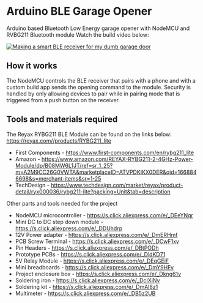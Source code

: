 # Arduino BLE Garage Opener
Arduino based Bluetooth Low Energy garage opener with NodeMCU and RVBG211 Bluetooth module Watch the build video below:

[![Making a smart BLE receiver for my dumb garage door](https://img.youtube.com/vi/5_X5dp7N77M/0.jpg)](https://www.youtube.com/watch?v=5_X5dp7N77M)


## How it works
The NodeMCU controls the BLE receiver that pairs with a phone and with a custom build app sends the opening command to the module. Security is handled by only allowing devices to pair while in pairing mode that is triggered from a push button on the receiver. 

## Tools and materials required

The Reyax RYBG211 BLE Module can be found on the links below:
https://reyax.com//products/RYBG211_lite

- First Components - https://www.first-components.com/en/rybg211_lite
- Amazon - https://www.amazon.com/REYAX-RYBG211-2-4GHz-Power-Module/dp/B08MW6L1JT/ref=sr_1_25?m=A2M9CC26G0VWTA&marketplaceID=ATVPDKIKX0DER&qid=1668846698&s=merchant-items&sr=1-25
- TechDesign - https://www.techdesign.com/market/reyax/product-detail/ryx000036/rybg211-lite?packing=Unit&tab=description

Other parts and tools needed for the project
- NodeMCU microcontroller - https://s.click.aliexpress.com/e/_DEeYNqr
- Mini DC to DC step down module - https://s.click.aliexpress.com/e/_DDUhdrp
- 12V Power adapter - https://s.click.aliexpress.com/e/_DmERHmf
- PCB Screw Terminal - https://s.click.aliexpress.com/e/_DCwF1xv
- Pin Headers - https://s.click.aliexpress.com/e/_DBtPODh
- Prototype PCBs - https://s.click.aliexpress.com/e/_DldKD71
- 5V Relay Module - https://s.click.aliexpress.com/e/_DEqGEiF
- Mini breadboards - https://s.click.aliexpress.com/e/_DmY9HFv
- Project enclosure box - https://s.click.aliexpress.com/e/_Dkng61v
- Soldering iron - https://s.click.aliexpress.com/e/_DcIXiNv
- Soldering kit - https://s.click.aliexpress.com/e/_DmAl8z1
- Multimeter - https://s.click.aliexpress.com/e/_DB5z2UB

